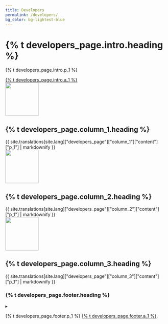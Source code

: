 ```yaml
---
title: Developers
permalink: /developers/
bg_color: bg-lightest-blue
---
```


<div class="bg-navy">
  <div class="container cntnr-wide px2 flex flex-center flex-justify">
    <div class="sm-col-8 py3 sm-py4">
      <h1 class="mt0 mb1 white">
        {% t developers_page.intro.heading %}
      </h1>
      <p class="mb3 white fs-20p">
        {% t developers_page.intro.p_1 %}
      </p>
      <a href="https://developers.login.gov/" target="_blank" class="btn btn-primary btn-wide">{% t developers_page.intro.a_1 %}</a>
    </div>
    <div class="sm-show sm-col-3">
      <img alt="" src="{{ '/assets/img/dev-landing.png' | relative_url }}">
    </div>
  </div>
</div>

<div class="bg-white">
  <div class="container cntnr-wide px2 pt3 pb2">
    <div class="clearfix mxn2">
      <div class="col sm-col-4 px2 sm-mb3 mb2">
        <img alt="" src="{{ '/assets/img/comply.svg' | relative_url }}" height="104">
        <h2 class="mt2 mb2 pb2 gray border-bottom">{% t developers_page.column_1.heading %}</h2>
        {{ site.translations[site.lang]["developers_page"]["column_1"]["content"]["p_1"] | markdownify }}
      </div>
      <div class="col sm-col-4 px2 sm-mb3 mb2">
        <img alt="" src="{{ '/assets/img/launch.svg' | relative_url }}" height="104">
        <h2 class="mt2 mb2 pb2 gray border-bottom">{% t developers_page.column_2.heading %}</h2>
        {{ site.translations[site.lang]["developers_page"]["column_2"]["content"]["p_1"] | markdownify }}
      </div>
      <div class="col sm-col-4 px2 sm-mb3 mb2">
        <img alt="" src="{{ '/assets/img/develop.svg' | relative_url }}" height="104">
        <h2 class="mt2 mb2 pb2 gray border-bottom">{% t developers_page.column_3.heading %}</h2>
        {{ site.translations[site.lang]["developers_page"]["column_3"]["content"]["p_1"] | markdownify }}
      </div>
    </div>
  </div>
</div>

<div class="bg-lightest-blue">
  <div class="container cntnr-wide px2 py3 center">
    <h3 class="inline align-middle">{% t developers_page.footer.heading %}</h3>
    <span class="inline-block sm-px1 h1 blue align-middle line-height-1">▸</span>
    <p class="m0 fs-20p inline align-middle">{% t developers_page.footer.p_1 %} <a class="nowrap" href="{{ '/contact/' | relative_url }}">{% t developers_page.footer.a_1 %}</a>.</p>
  </div>
</div>
